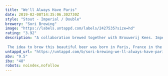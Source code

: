 ```yaml
---
title: "We'll Always Have Paris"
date: 2019-02-08T14:35:06.302730Z
style: "Stout - Imperial / Double"
brewery: "Sori Brewing"
image: "https://labels.untappd.com/labels/2427535?size=hd"
rating: "3.92"
description: "A collaboration brewed together with Brouwerij Kees. Imperial Stout infused with dates, coconut and tonka beans.  The idea to brew this beautiful beer was born in Paris, France in the Summer of 2017. Sori and Kees fell in love with each others beers and that was it. Every good date night ends in a dessert that makes you smile.  Ours is a sweet dessert like Imperial Stout that is infused with dates, coconut and tonka beans."
untappd_url: "https://untappd.com/b/sori-brewing-we-ll-always-have-paris/2427535"
abv: "9.5"
ibu: "48"
robots: noindex,nofollow
---
```


